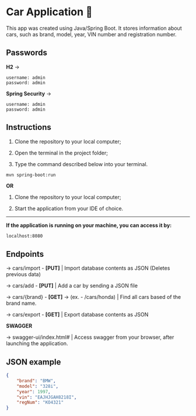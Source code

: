 # Car Application 🚗

This app was created using Java/Spring Boot. It stores information about cars, such as brand, model, year, VIN number and registration number.

## Passwords
**H2** ->
```
username: admin
password: admin
```
**Spring Security** ->
```
username: admin
password: admin
```

## Instructions

1. Clone the repository to your local computer;

2. Open the terminal in the project folder;

3. Type the command described below into your terminal.


```bash
mvn spring-boot:run
```
**OR**

1. Clone the repository to your local computer;

2. Start the application from your IDE of choice.

---
**If the application is running on your machine, you can access it by:**
```
localhost:8080
```
## Endpoints

-> cars/import - **[PUT]** | Import database contents as JSON (Deletes previous data)

-> cars/add - **[PUT]** | Add a car by sending a JSON file

-> cars/{brand} - **[GET]** -> (ex. - /cars/honda) | Find all cars based of the brand name.

-> cars/export - **[GET]** | Export database contents as JSON

**SWAGGER**

-> swagger-ui/index.html# | Access swagger from your browser, after launching the application.
## JSON example
```json
{
    "brand": "BMW",
    "model": "328i",
    "year": 1997,
    "vin": "EAJHJGAH8218I",
    "regNum": "KO4321"
}
```




